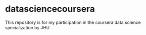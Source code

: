 # datasciencecoursera
This repository is for my participation in the coursera data science specialization by JHU
